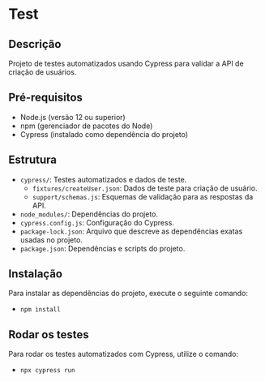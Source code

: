 # Test

## Descrição
Projeto de testes automatizados usando Cypress para validar a API de criação de usuários.

## Pré-requisitos
- Node.js (versão 12 ou superior)
- npm (gerenciador de pacotes do Node)
- Cypress (instalado como dependência do projeto)

## Estrutura
- `cypress/`: Testes automatizados e dados de teste.
  - `fixtures/createUser.json`: Dados de teste para criação de usuário.
  - `support/schemas.js`: Esquemas de validação para as respostas da API.
- `node_modules/`: Dependências do projeto.
- `cypress.config.js`: Configuração do Cypress.
- `package-lock.json`: Arquivo que descreve as dependências exatas usadas no projeto.
- `package.json`: Dependências e scripts do projeto.

## Instalação
Para instalar as dependências do projeto, execute o seguinte comando:
 - `npm install`

## Rodar os testes
Para rodar os testes automatizados com Cypress, utilize o comando:
 - `npx cypress run`

